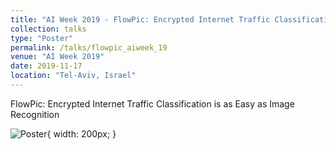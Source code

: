 ```yaml
---
title: "AI Week 2019 - FlowPic: Encrypted Internet Traffic Classification is as Easy as Image Recognition"
collection: talks
type: "Poster"
permalink: /talks/flowpic_aiweek_19
venue: "AI Week 2019"
date: 2019-11-17
location: "Tel-Aviv, Israel"
---
```


FlowPic: Encrypted Internet Traffic Classification is as Easy as Image Recognition

![Poster](http://talshapira.github.io/images/flowpic_poster_img.png){ width: 200px; }


